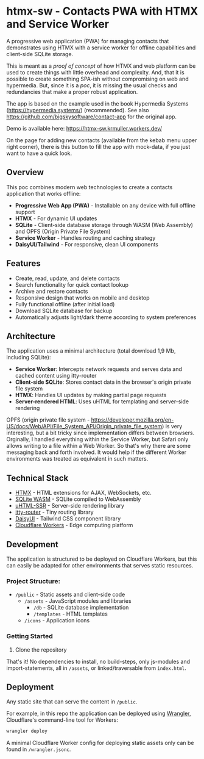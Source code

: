 # htmx-sw - Contacts PWA with HTMX and Service Worker

A progressive web application (PWA) for managing contacts that demonstrates using HTMX with a service worker for offline capabilities and client-side SQLite storage.

This is meant as a *proof of concept* of how HTMX and web platform can be used to create things with little overhead and complexity. And, that it is possible to create something SPA-ish without compromising on web and hypermedia. But, since it is a *poc*, it is missing the usual checks and redundancies that make a proper robust application.

The app is based on the example used in the book Hypermedia Systems (https://hypermedia.systems/) (recommended). See also https://github.com/bigskysoftware/contact-app for the original app.

Demo is available here: https://htmx-sw.krmuller.workers.dev/

On the page for adding new contacts (available from the kebab menu upper right corner), there is this button to fill the app with mock-data, if you just want to have a quick look.


## Overview

This poc combines modern web technologies to create a contacts application that works offline:

- **Progressive Web App (PWA)** - Installable on any device with full offline support 
- **HTMX** - For dynamic UI updates
- **SQLite** - Client-side database storage through WASM (Web Assembly) and OPFS (Origin Private File System)
- **Service Worker** - Handles routing and caching strategy
- **DaisyUI/Tailwind** - For responsive, clean UI components

## Features

- Create, read, update, and delete contacts
- Search functionality for quick contact lookup
- Archive and restore contacts
- Responsive design that works on mobile and desktop
- Fully functional offline (after initial load)
- Download SQLite database for backup
- Automatically adjusts light/dark theme according to system preferences

## Architecture

The application uses a minimal architecture (total download 1,9 Mb, including SQLite):

- **Service Worker**: Intercepts network requests and serves data and cached content using itty-router
- **Client-side SQLite**: Stores contact data in the browser's origin private file system
- **HTMX**: Handles UI updates by making partial page requests
- **Server-rendered HTML**: Uses uHTML for templating and server-side rendering

OPFS (origin private file system - https://developer.mozilla.org/en-US/docs/Web/API/File_System_API/Origin_private_file_system) is very interesting, but a bit tricky since implementation differs between browsers. Orginally, I handled everything within the Service Worker, but Safari only allows writing to a file within a Web Worker. So that's why there are some messaging back and forth involved. It would help if the different Worker environments was treated as equivalent in such matters.

## Technical Stack

- [HTMX](https://htmx.org/) - HTML extensions for AJAX, WebSockets, etc.
- [SQLite WASM](https://sql.js.org/) - SQLite compiled to WebAssembly
- [uHTML-SSR](https://github.com/WebReflection/uhtml-ssr) - Server-side rendering library
- [itty-router](https://github.com/kwhitley/itty-router) - Tiny routing library
- [DaisyUI](https://daisyui.com/) - Tailwind CSS component library
- [Cloudflare Workers](https://workers.cloudflare.com/) - Edge computing platform

## Development

The application is structured to be deployed on Cloudflare Workers, but this can easily be adapted for other environments that serves static resources.

### Project Structure:

- `/public` - Static assets and client-side code
  - `/assets` - JavaScript modules and libraries
    - `/db` - SQLite database implementation
    - `/templates` - HTML templates
  - `/icons` - Application icons

### Getting Started

1. Clone the repository

That's it! No dependencies to install, no build-steps, only js-modules and import-statements, all in `/assets`, or linked/traversable from `index.html`.

## Deployment

Any static site that can serve the content in `/public`.

For example, in this repo the application can be deployed using [Wrangler](https://developers.cloudflare.com/workers/wrangler/), Cloudflare's command-line tool for Workers:

```bash
wrangler deploy
```

A minimal Cloudflare Worker config for deploying static assets only can be found in `/wrangler.jsonc`.